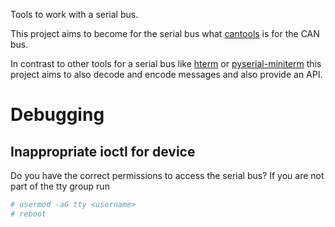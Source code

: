 Tools to work with a serial bus.

This project aims to become for the serial bus what [cantools](https://cantools.readthedocs.io/en/latest/) is for the CAN bus.

In contrast to other tools for a serial bus like
[hterm](https://www.der-hammer.info/pages/terminal.html) or
[pyserial-miniterm](https://pythonhosted.org/pyserial/tools.html#module-serial.tools.miniterm)
this project aims to also decode and encode messages and also provide an API.



# Debugging

## Inappropriate ioctl for device
Do you have the correct permissions to access the serial bus?
If you are not part of the tty group run
```bash
# usermod -aG tty <username>
# reboot
```
